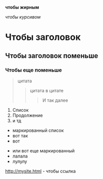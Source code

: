 **чтобы жирным**

*чтобы курсивом*

# Чтобы заголовок
## Чтобы заголовок поменьше
### Чтобы еще поменьше

>цитата
>> цитата в цитате
>>> И так далее

1. Список
2. Продолжение
3. и тд

- маркированный список
- вот так 
- вот


* или вот еще маркированный
* лалала
* лулулу

http://mysite.html - чтобы ссылка
